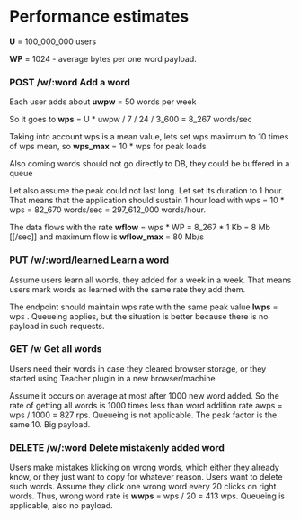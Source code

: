 # Performance estimates

**U** = 100_000_000 users

**WP** = 1024 - average bytes per one word payload.


### POST /w/:word Add a word

Each user adds about **uwpw** = 50 words per week

So it goes to **wps** = U * uwpw / 7 / 24 / 3_600 = 8_267 words/sec

Taking into account wps is a mean value, lets set wps maximum to 10 times of wps mean, so **wps_max** = 10 * wps for peak loads

Also coming words should not go directly to DB, they could be buffered in a queue

Let also assume the peak could not last long. Let set its duration to 1 hour. That means that the application should sustain 1 hour load with wps = 10 * wps = 82_670 words/sec = 297_612_000 words/hour.

The data flows with the rate **wflow** = wps * WP = 8_267 * 1 Kb = 8 Mb [[/sec]] and maximum flow is **wflow_max** = 80 Mb/s


### PUT /w/:word/learned Learn a word

Assume users learn all words, they added for a week in a week. That means users mark words as learned with the same rate they add them.

The endpoint should maintain wps rate with the same peak value **lwps** = wps . Queueing applies, but the situation is better because there is no payload in such requests.


### GET /w Get all words

Users need their words in case they cleared browser storage, or they started using Teacher plugin in a new browser/machine.

Assume it occurs on average at most after 1000 new word added. So the rate of getting all words is 1000 times less than word addition rate awps = wps / 1000 = 827 rps. Queueing is not applicable. The peak factor is the same 10. Big payload.


### DELETE /w/:word Delete mistakenly added word

Users make mistakes klicking on wrong words, which either they already know, or they just want to copy for whatever reason. Users want to delete such words. Assume they click one wrong word every 20 clicks on right words. Thus, wrong word rate is **wwps** = wps / 20 = 413 wps. Queueing is applicable, also no payload.
